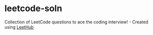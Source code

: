 # leetcode-soln
Collection of LeetCode questions to ace the coding interview! - Created using [LeetHub](https://github.com/QasimWani/LeetHub)
